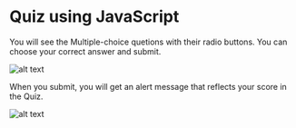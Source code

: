 # Quiz using JavaScript

You will see the Multiple-choice quetions with their radio buttons. You can choose your correct answer and submit.

![alt text](https://github.com/parthmshah1302/QuizUsingJS/blob/main/Screenshots/1.png)

When you submit, you will get an alert message that reflects your score in the Quiz. 

![alt text](https://github.com/parthmshah1302/QuizUsingJS/blob/main/Screenshots/2.png)





